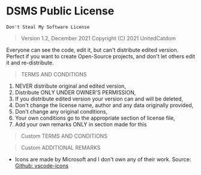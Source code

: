 # DSMS Public License
`Don't Steal My Software License`

> Version 1.2, December 2021
> Copyright (C) 2021 UnitedCatdom

Everyone can see the code, edit it, but can't distribute edited version.
Perfect if you want to create Open-Source projects, and don't let others
edit it and re-distribute.

> TERMS AND CONDITIONS
1. NEVER distribute original and edited version,
2. Distribute ONLY UNDER OWNER'S PERMISSION,
3. If you distribute edited version your version can and will be deleted,
4. Don't change the license name, author and any data originally provided,
5. Don't change any original conditions,
6. Your own conditions go to the appropriate section of license file,
7. Add your own remarks ONLY in section made for this



> Custom TERMS AND CONDITIONS



> Custom ADDITIONAL REMARKS

- Icons are made by Microsoft and I don't own any of their work. Source: [Github: vscode-icons](https://github.com/microsoft/vscode-icons)
